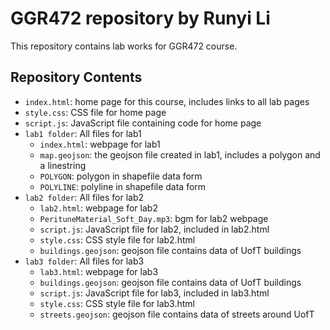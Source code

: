 # GGR472 repository by Runyi Li

This repository contains lab works for GGR472 course.

## Repository Contents

- `index.html`: home page for this course, includes links to all lab pages
- `style.css`: CSS file for home page
- `script.js`: JavaScript file containing code for home page
- `lab1 folder`: All files for lab1
    - `index.html`: webpage for lab1
    - `map.geojson`: the geojson file created in lab1, includes a polygon and a linestring
    - `POLYGON`: polygon in shapefile data form
    - `POLYLINE`: polyline in shapefile data form
- `lab2 folder`: All files for lab2
    - `lab2.html`: webpage for lab2
    - `PerituneMaterial_Soft_Day.mp3`: bgm for lab2 webpage
    - `script.js`: JavaScript file for lab2, included in lab2.html
    - `style.css`: CSS style file for lab2.html
    - `buildings.geojson`: geojson file contains data of UofT buildings
- `lab3 folder`: All files for lab3
    - `lab3.html`: webpage for lab3
    - `buildings.geojson`: geojson file contains data of UofT buildings
    - `script.js`: JavaScript file for lab3, included in lab3.html
    - `style.css`: CSS style file for lab3.html
    - `streets.geojson`: geojson file contains data of streets around UofT
